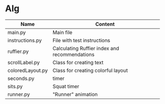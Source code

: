 # Alg
 
| Name             | Content                                       |
| ---------------- | --------------------------------------------  |
| main.py          | Main file                                     |
| instructions.py  | File with test instructions                   |
| ruffier.py       | Calculating Ruffier index and recommendations |
| scrollLabel.py   | Class for creating text                       |
| coloredLayout.py | Class for creating colorful layout            |
| seconds.py       | timer                                         |
| sits.py          | Squat timer                                   |
| runner.py        | "Runner" animation                            |